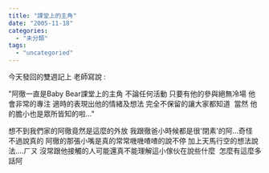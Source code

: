 ```yaml
---
title: "課堂上的主角"
date: "2005-11-18"
categories: 
  - "未分類"
tags: 
  - "uncategoried"
---
```


今天發回的雙週記上 老師寫說 :

"阿徹一直是Baby Bear課堂上的主角 不論任何活動 只要有他的參與絕無冷場 他會非常的專注 適時的表現出他的情緒及想法 完全不保留的讓大家都知道  當然 他的膽小也是眾所皆知的啦..."

想不到我們家的阿徹竟然是這麼的外放 我跟徹爸小時候都是很'閉素'的阿...奇怪 不過說真的 阿徹的那張小嘴是真的常常嘰嘰喳喳的說不停 加上天馬行空的想法說法....ㄏㄡ 沒常跟他接觸的人可能還真不能理解這小傢伙在說些什麼  怎麼有這麼多話阿
